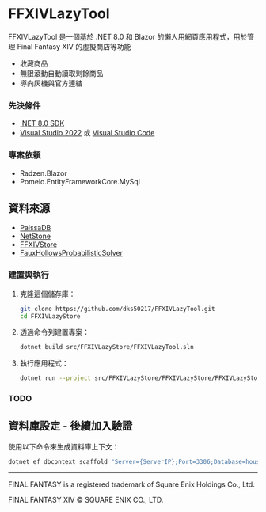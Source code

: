 # FFXIVLazyTool

FFXIVLazyTool 是一個基於 .NET 8.0 和 Blazor 的懶人用網頁應用程式，用於管理 Final Fantasy XIV 的虛擬商店等功能

- 收藏商品
- 無限滾動自動讀取剩餘商品
- 導向灰機與官方連結

### 先決條件

- [.NET 8.0 SDK](https://dotnet.microsoft.com/download/dotnet/8.0)
- [Visual Studio 2022](https://visualstudio.microsoft.com/vs/) 或 [Visual Studio Code](https://code.visualstudio.com/)

### 專案依賴
- Radzen.Blazor
- Pomelo.EntityFrameworkCore.MySql

## 資料來源
- [PaissaDB](https://zhu.codes/paissa)
- [NetStone](https://github.com/xivapi/NetStone)
- [FFXIVStore](https://store.finalfantasyxiv.com/ffxivstore/en-us/)
- [FauxHollowsProbabilisticSolver](https://github.com/Sturalke/FauxHollowsProbabilisticSolver)

### 建置與執行

1. 克隆這個儲存庫：
    ```sh
    git clone https://github.com/dks50217/FFXIVLazyTool.git
    cd FFXIVLazyStore
    ```

2. 透過命令列建置專案：
    ```sh
    dotnet build src/FFXIVLazyStore/FFXIVLazyTool.sln
    ```

3. 執行應用程式：
    ```sh
    dotnet run --project src/FFXIVLazyStore/FFXIVLazyStore/FFXIVLazyStore.csproj
    ```

### TODO

## 資料庫設定 - 後續加入驗證

使用以下命令來生成資料庫上下文：
```sh
dotnet ef dbcontext scaffold "Server={ServerIP};Port=3306;Database=houseofsnow;Uid=root;Pwd={YourPassword};TreatTinyAsBoolean=true" Pomelo.EntityFrameworkCore.MySql -o Model --force
```

---

FINAL FANTASY is a registered trademark of Square Enix Holdings Co., Ltd.

FINAL FANTASY XIV © SQUARE ENIX CO., LTD.

